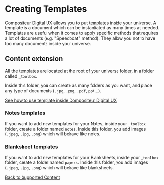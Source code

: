 # Creating Templates

Compositeur Digital UX allows you to put templates inside your universe. A template is a document which can be instantiated as many times as needed.
Templates are useful when it comes to apply specific methods that requires a lot of documents (e.g. "Speedboat" method). They allow you not to have too many documents inside your universe.

## Content extension

All the templates are located at the root of your universe folder, in a folder called `_toolbox`.

Inside this folder, you can create as many folders as you want, and place any type of documents (`.jpg`, `.png`, `.pdf`, `ppt`...).

[See how to use template inside Compositeur Digital UX](../../user_guide/using_compositeur/actions.md#adding-notes-blanksheet-or-templates)

### Notes templates

If you want to add new templates for your Notes, inside your `_toolbox` folder, create a folder named `notes`. Inside this folder, you add images (`.jpeg`, `.jpg`, `.png`) which will behave like notes.

### Blanksheet templates

If you want to add new templates for your Blanksheets, inside your `_toolbox` folder, create a folder named `papers`. Inside this folder, you add images (`.jpeg`, `.jpg`, `.png`) which will behave like blanksheets.

[Back to Supported Content](index.md)
